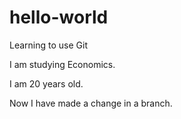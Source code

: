 # hello-world
Learning to use Git

I am studying Economics. 

I am 20 years old.

Now I have made a change in a branch.